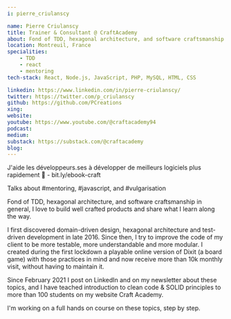 ```yaml
---
i: pierre_criulanscy

name: Pierre Criulanscy
title: Trainer & Consultant @ CraftAcademy
about: Fond of TDD, hexagonal architecture, and software craftsmanship in general, I love to build well crafted products and share what I learn along the way
location: Montreuil, France
specialities:
    - TDD
    - react
    - mentoring
tech-stack: React, Node.js, JavaScript, PHP, MySQL, HTML, CSS

linkedin: https://www.linkedin.com/in/pierre-criulanscy/
twitter: https://twitter.com/p_criulanscy
github: https://github.com/PCreations
xing:
website:
youtube: https://www.youtube.com/@craftacademy94
podcast:
medium:
substack: https://substack.com/@craftacademy
blog:
---
```


J'aide les développeurs.ses à développer de meilleurs logiciels plus rapidement 🚀 - bit.ly/ebook-craft

Talks about #mentoring, #javascript, and #vulgarisation

Fond of TDD, hexagonal architecture, and software craftsmanship in general, I love to build well crafted products and share what I learn along the way.

I first discovered domain-driven design, hexagonal architecture and test-driven development in late 2016. Since then, I try to improve the code of my client to be more testable, more understandable and more modular. I created during the first lockdown a playable online version of Dixit (a board game) with those practices in mind and now receive more than 10k monthly visit, without having to maintain it.

Since February 2021 I post on LinkedIn and on my newsletter about these topics, and I have teached introduction to clean code & SOLID principles to more than 100 students on my website Craft Academy.

I'm working on a full hands on course on these topics, step by step.
